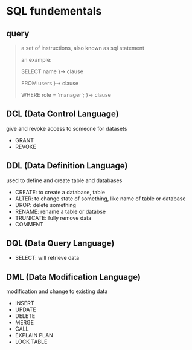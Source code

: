 # SQL fundementals

## query

> a set of instructions, also known as sql statement
>
> an example:
>
> SELECT name }-> clause
>
> FROM users }-> clause
>
> WHERE role = 'manager'; }-> clause

## DCL (Data Control Language)

give and revoke access to someone for datasets

- GRANT
- REVOKE

## DDL (Data Definition Language)

used to define and create table and databases

- CREATE: to create a database, table
- ALTER: to change state of something, like name of table or database
- DROP: delete something
- RENAME: rename a table or databse
- TRUNICATE: fully remove data
- COMMENT

## DQL (Data Query Language)

- SELECT: will retrieve data

## DML (Data Modification Language)

modification and change to existing data

- INSERT
- UPDATE
- DELETE
- MERGE
- CALL
- EXPLAIN PLAN
- LOCK TABLE
